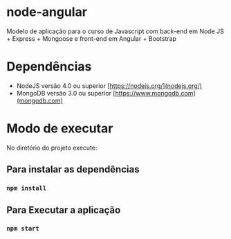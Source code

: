 # node-angular
Modelo de aplicação para o curso de Javascript com back-end em Node JS + Express + Mongoose e front-end em Angular + Bootstrap

# Dependências

- NodeJS versão 4.0 ou superior [https://nodejs.org/](nodejs.org/)
- MongoDB versão 3.0 ou superior [https://www.mongodb.com](mongodb.com)

# Modo de executar

No diretório do projeto execute:

## Para instalar as dependências

### `npm install`

## Para Executar a aplicação

### `npm start`
